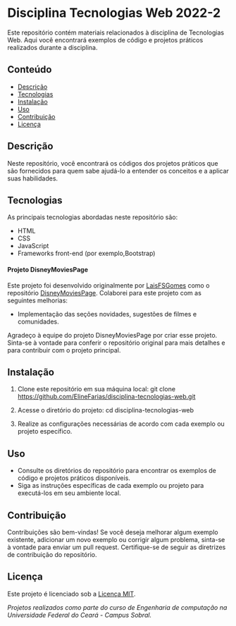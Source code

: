 # Disciplina Tecnologias Web 2022-2

Este repositório contém materiais relacionados à disciplina de Tecnologias Web. Aqui você encontrará exemplos de código e projetos práticos realizados durante a disciplina.

## Conteúdo

- [Descrição](#descrição)
- [Tecnologias](#tecnologias)
- [Instalação](#instalação)
- [Uso](#uso)
- [Contribuição](#contribuição)
- [Licença](#licença)

## Descrição

Neste repositório, você encontrará  os códigos dos projetos práticos que são fornecidos para quem sabe ajudá-lo a entender os conceitos e a aplicar suas habilidades.

## Tecnologias

As principais tecnologias abordadas neste repositório são:

- HTML
- CSS
- JavaScript
- Frameworks front-end (por exemplo,Bootstrap)

#### Projeto DisneyMoviesPage

Este projeto foi desenvolvido originalmente por [LaisFSGomes](https://github.com/LaisFSGomes) como o repositório [DisneyMoviesPage](https://github.com/LaisFSGomes/DisneyMoviesPage). Colaborei para este projeto com as seguintes melhorias:

- Implementação das seções novidades, sugestões de filmes e comunidades.

Agradeço à equipe do projeto DisneyMoviesPage por criar esse projeto. Sinta-se à vontade para conferir o repositório original para mais detalhes e para contribuir com o projeto principal.


## Instalação

1. Clone este repositório em sua máquina local:
git clone https://github.com/ElineFarias/disciplina-tecnologias-web.git

2. Acesse o diretório do projeto:
cd disciplina-tecnologias-web

3. Realize as configurações necessárias de acordo com cada exemplo ou projeto específico.

## Uso

- Consulte os diretórios do repositório para encontrar os exemplos de código e projetos práticos disponíveis.
- Siga as instruções específicas de cada exemplo ou projeto para executá-los em seu ambiente local.

## Contribuição

Contribuições são bem-vindas! Se você deseja melhorar algum exemplo existente, adicionar um novo exemplo ou corrigir algum problema, sinta-se à vontade para enviar um pull request. Certifique-se de seguir as diretrizes de contribuição do repositório.

## Licença

Este projeto é licenciado sob a [Licença MIT](licence).

*Projetos realizados como parte do curso de Engenharia de computação na Universidade Federal do Ceará - Campus Sobral.*
